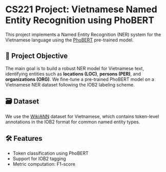 # CS221 Project: Vietnamese Named Entity Recognition using PhoBERT

This project implements a Named Entity Recognition (NER) system for the Vietnamese language using the [PhoBERT](https://huggingface.co/VinAI/phobert-base) pre-trained model.

## 📌 Project Objective

The main goal is to build a robust NER model for Vietnamese text, identifying entities such as **locations (LOC)**, **persons (PER)**, and **organizations (ORG)**. We fine-tune a pre-trained PhoBERT model on a Vietnamese NER dataset following the IOB2 labeling scheme.

## 🗃️ Dataset

We use the [WikiANN](https://huggingface.co/datasets/wikiann) dataset for Vietnamese, which contains token-level annotations in the IOB2 format for common named entity types.

## 🛠️ Features

- Token classification using PhoBERT
- Support for IOB2 tagging
- Metric computation: F1-score
